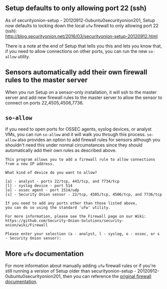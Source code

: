## Setup defaults to only allowing port 22 (ssh)
As of securityonion-setup - 20120912-0ubuntu0securityonion201, Setup now defaults to locking down the local `ufw` firewall to only allowing port 22 (ssh):  
http://blog.securityonion.net/2016/03/securityonion-setup-20120912.html

There is a note at the end of Setup that tells you this and lets you know that, if you need to allow connections on other ports, you can run the new `so-allow` utility.

## Sensors automatically add their own firewall rules to the master server
When you run Setup on a sensor-only installation, it will ssh to the master server and add new firewall rules to the master server to allow the sensor to connect on ports 22,4505,4506,7736.

## `so-allow`
If you need to open ports for OSSEC agents, syslog devices, or analyst VMs, you can run `so-allow` and it will walk you through this process.  `so-allow` also provides an option to add firewall rules for sensors although you shouldn't need this under normal circumstances since they should automatically add their own rules as described above.
```
This program allows you to add a firewall rule to allow connections from a new IP address.

What kind of device do you want to allow?

[a] - analyst - ports 22/tcp, 443/tcp, and 7734/tcp
[l] - syslog device - port 514
[o] - ossec agent - port 1514/udp
[s] - Security Onion sensor - 22/tcp, 4505/tcp, 4506/tcp, and 7736/tcp

If you need to add any ports other than those listed above,
you can do so using the standard 'ufw' utility.

For more information, please see the Firewall page on our Wiki:
https://github.com/Security-Onion-Solutions/security-onion/wiki/Firewall

Please enter your selection (a - analyst, l - syslog, o - ossec, or s - Security Onion sensor):
```

## More `ufw` documentation
For more information about manually adding `ufw` firewall rules or if you're still running a version of Setup older than securityonion-setup - 20120912-0ubuntu0securityonion201, then you can reference the [original firewall documentation](firewall-old).